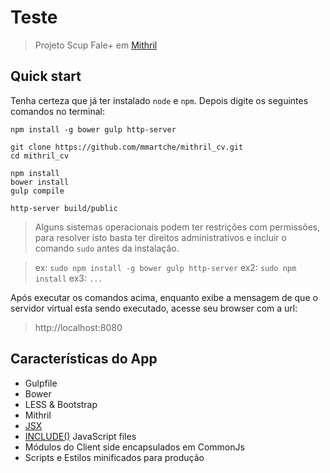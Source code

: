 # Teste

> Projeto Scup Fale+ em [Mithril](http://lhorie.github.io/mithril/)

## Quick start

Tenha certeza que já ter instalado `node` e `npm`. Depois digite os seguintes comandos no terminal:

```
npm install -g bower gulp http-server

git clone https://github.com/mmartche/mithril_cv.git
cd mithril_cv

npm install
bower install
gulp compile

http-server build/public
```
> Alguns sistemas operacionais podem ter restrições com permissões, para resolver isto basta ter direitos administrativos e incluir o comando `sudo` antes da instalação.

> ex: `sudo npm install -g bower gulp http-server`
ex2: `sudo npm install`
ex3: `...`

Após executar os comandos acima, enquanto exibe a mensagem de que o servidor virtual esta sendo executado, acesse seu browser com a url: 
> http://localhost:8080


## Características do App

* Gulpfile
* Bower
* LESS & Bootstrap
* Mithril
* [JSX](http://lhorie.github.io/mithril/tools.html)
* [INCLUDE()](https://github.com/ng-vu/gulp-include-js) JavaScript files
* Módulos do Client side encapsulados em CommonJs
* Scripts e Estilos minificados para produção

